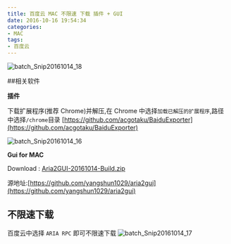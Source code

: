 ```yaml
---
title: 百度云 MAC 不限速 下载 插件 + GUI
date: 2016-10-16 19:54:34
categories:
- MAC
tags:
- 百度云
---
```


![batch_Snip20161014_18](/images/batch_Snip20161014_18-1.jpg)




##相关软件

**插件**

下载扩展程序(推荐 Chrome)并解压,在 Chrome 中选择`加载已解压的扩展程序`,路径中选择`/chrome`目录
[https://github.com/acgotaku/BaiduExporter](https://github.com/acgotaku/BaiduExporter)

<!-- more -->

![batch_Snip20161014_16](/images/batch_Snip20161014_16.jpg)


**Gui for MAC**

Download : [Aria2GUI-20161014-Build.zip](http://blog-file.didee.cn/Aria2GUI-0930.zip)

源地址:[https://github.com/yangshun1029/aria2gui](https://github.com/yangshun1029/aria2gui)


## 不限速下载
百度云中选择 `ARIA RPC` 即可不限速下载
![batch_Snip20161014_17](/images/batch_Snip20161014_17.jpg)

